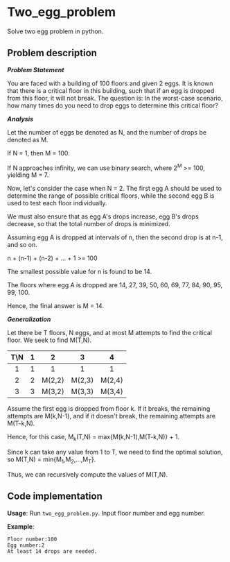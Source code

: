 # Two_egg_problem

Solve two egg problem in python.

## Problem description

***Problem Statement***

You are faced with a building of 100 floors and given 2 eggs.
It is known that there is a critical floor in this building, such that if an egg is dropped from this floor, it will not break.
The question is: In the worst-case scenario, how many times do you need to drop eggs to determine this critical floor?

***Analysis***

Let the number of eggs be denoted as N, and the number of drops be denoted as M.

If N = 1, then M = 100.

If N approaches infinity, we can use binary search, where 2<sup>M</sup> >= 100, yielding M = 7.

Now, let's consider the case when N = 2. The first egg A should be used to determine the range of possible critical floors, while the second egg B is used to test each floor individually.

We must also ensure that as egg A's drops increase, egg B's drops decrease, so that the total number of drops is minimized.

Assuming egg A is dropped at intervals of n, then the second drop is at n-1, and so on.

n + (n-1) + (n-2) + ... + 1 >= 100

The smallest possible value for n is found to be 14.

The floors where egg A is dropped are 14, 27, 39, 50, 60, 69, 77, 84, 90, 95, 99, 100.

Hence, the final answer is M = 14.

***Generalization***

Let there be T floors, N eggs, and at most M attempts to find the critical floor. We seek to find M(T,N).

| T\N | 1 |   2    |   3    |   4    |
|:---:|:-:|:------:|:------:|:------:|
|  1  | 1 |   1    |   1    |   1    |
|  2  | 2 | M(2,2) | M(2,3) | M(2,4) |
|  3  | 3 | M(3,2) | M(3,3) | M(3,4) |

Assume the first egg is dropped from floor k. If it breaks, the remaining attempts are M(k,N-1), and if it doesn't break, the remaining attempts are M(T-k,N).

Hence, for this case, M<sub>k</sub>(T,N) = max{M(k,N-1),M(T-k,N)} + 1.

Since k can take any value from 1 to T, we need to find the optimal solution, so M(T,N) = min{M<sub>1</sub>,M<sub>2</sub>,...,M<sub>T</sub>}.

Thus, we can recursively compute the values of M(T,N).

## Code implementation

**Usage**: Run `two_egg_problem.py`. Input floor number and egg number.

**Example**: 

```
Floor number:100
Egg number:2
At least 14 drops are needed.
```

